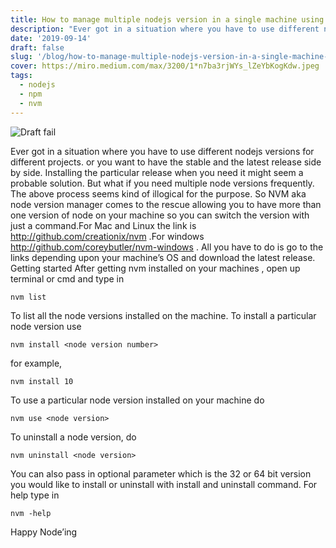 ```yaml
---
title: How to manage multiple nodejs version in a single machine using nvm
description: "Ever got in a situation where you have to use different nodejs versions for different projects. or you want to have the stable and the latest release side by side. Installing the particular release when you need it might seem a probable solution."
date: '2019-09-14'
draft: false
slug: '/blog/how-to-manage-multiple-nodejs-version-in-a-single-machine-using-nvm-170a/'
cover: https://miro.medium.com/max/3200/1*n7ba3rjWYs_lZeYbKogKdw.jpeg
tags:
  - nodejs
  - npm
  - nvm
---
```


![Draft fail](https://miro.medium.com/max/3200/1*n7ba3rjWYs_lZeYbKogKdw.jpeg)

Ever got in a situation where you have to use different nodejs versions for different projects. or you want to have the stable and the latest release side by side. Installing the particular release when you need it might seem a probable solution. But what if you need multiple node versions frequently. The above process seems kind of illogical for the purpose. So NVM aka node version manager comes to the rescue allowing you to have more than one version of node on your machine so you can switch the version with just a command.For Mac and Linux the link is http://github.com/creationix/nvm .For windows http://github.com/coreybutler/nvm-windows . All you have to do is go to the links depending upon your machine’s OS and download the latest release.
Getting started
After getting nvm installed on your machines , open up terminal or cmd and type in

```shell-session
nvm list
```

To list all the node versions installed on the machine. To install a particular node version use

```shell-session
nvm install <node version number>
```

for example,

```shell-session
nvm install 10
```

To use a particular node version installed on your machine do

```shell-session
nvm use <node version>
```

To uninstall a node version, do

```shell-session
nvm uninstall <node version>
```

You can also pass in optional parameter which is the 32 or 64 bit version you would like to install or uninstall with install and uninstall command.
For help type in

```shell-session
nvm -help
```

Happy Node’ing
